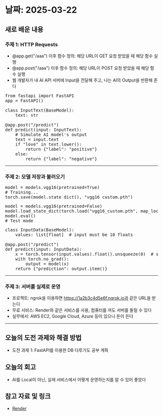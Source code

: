 # 날짜: 2025-03-22

## 새로 배운 내용
### 주제 1: HTTP Requests
- @app.get("/aaa") 이후 함수 정의: 해당 URL이 GET 요청 받았을 때 해당 함수 실행
- @app.post("/aaa") 이후 함수 정의: 해당 URL이 POST 요청 받았을 때 해당 함수 실행
- 웹 개발자가 내 AI API 서버에 Input을 전달해 주고, 나는 AI의 Output을 반환해 준다

<pre>
from fastapi import FastAPI
app = FastAPI()

class InputText(BaseModel):
    text: str

@app.post("/predict")
def predict(input: InputText):
    # Simulate AI model's output
    text = input.text
    if "love" in text.lower():
        return {"label": "positive"}
    else:
        return {"label": "negative"}
</pre>

---

### 주제 2: 모델 저장과 불러오기
<pre>
model = models.vgg16(pretrained=True)
# Training...
torch.save(model.state_dict(), "vgg16_custom.pth")
</pre>

<pre>
model = models.vgg16(pretrained=False)
model.load_state_dict(torch.load("vgg16_custom.pth", map_location="cpu"))
model.eval()
# Test mode
</pre>

<pre>
class InputData(BaseModel):
    values: list[float]  # input must be 10 floats

@app.post("/predict")
def predict(input: InputData):
    x = torch.tensor(input.values).float().unsqueeze(0)  # shape: [1, 10]
    with torch.no_grad():
        output = model(x)
    return {"prediction": output.item()}
</pre>
---

### 주제 3: 서버를 실제로 운영
- 프로젝트: ngrok을 이용하면 https://1a2b3c4d5e6f.ngrok.io과 같은 URL을 받는다
- 무료 서비스: Render와 같은 서비스를 사용, 컴퓨터를 꺼도 서버를 돌릴 수 있다
- 실무에서: AWS EC2, Google Cloud, Azure 등이 있으나 돈이 든다

---

## 오늘의 도전 과제와 해결 방법
- 도전 과제 1: FastAPI를 이용한 DB 다루기도 공부 계획

## 오늘의 회고
- AI를 Local이 아닌, 실제 서비스에서 어떻게 운영하는지를 알 수 있어 좋았다

## 참고 자료 및 링크
- [Render](https://render.com/)
